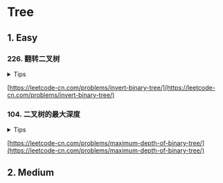 # Tree

## 1. Easy

### 226. 翻转二叉树

<details>
<summary>Tips</summary>

1. 先换左右就是先序遍历
2. 后换就是后序遍历

</details>

[https://leetcode-cn.com/problems/invert-binary-tree/](https://leetcode-cn.com/problems/invert-binary-tree/)

### 104. 二叉树的最大深度

<details>
<summary>Tips</summary>

1. 可以用参数变量,这样就是先计数
2. 也可以不用参数变量这样是叶子节点返回计数

</details>

[https://leetcode-cn.com/problems/maximum-depth-of-binary-tree/](https://leetcode-cn.com/problems/maximum-depth-of-binary-tree/)

## 2. Medium
